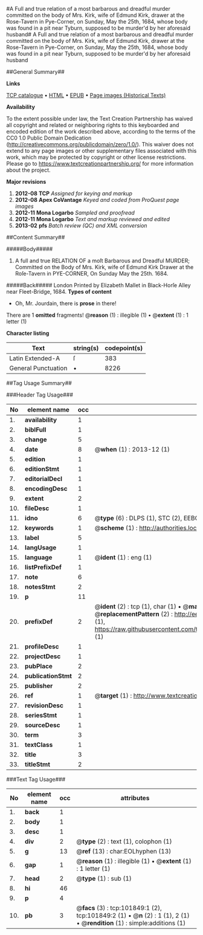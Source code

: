 #A Full and true relation of a most barbarous and dreadful murder committed on the body of Mrs. Kirk, wife of Edmund Kirk, drawer at the Rose-Tavern in Pye-Corner, on Sunday, May the 25th, 1684, whose body was found in a pit near Tyburn, supposed to be murder'd by her aforesaid husband#
A Full and true relation of a most barbarous and dreadful murder committed on the body of Mrs. Kirk, wife of Edmund Kirk, drawer at the Rose-Tavern in Pye-Corner, on Sunday, May the 25th, 1684, whose body was found in a pit near Tyburn, supposed to be murder'd by her aforesaid husband

##General Summary##

**Links**

[TCP catalogue](http://www.ota.ox.ac.uk/tcp/)  • 
[HTML](http://tei.it.ox.ac.uk/tcp/Texts-HTML/free/A40/A40586.html)  • 
[EPUB](http://tei.it.ox.ac.uk/tcp/Texts-EPUB/free/A40/A40586.epub) • 
[Page images (Historical Texts)](https://historicaltexts.jisc.ac.uk/eebo-13791494e)

**Availability**

To the extent possible under law, the Text Creation Partnership has waived all copyright and related or neighboring rights to this keyboarded and encoded edition of the work described above, according to the terms of the CC0 1.0 Public Domain Dedication (http://creativecommons.org/publicdomain/zero/1.0/). This waiver does not extend to any page images or other supplementary files associated with this work, which may be protected by copyright or other license restrictions. Please go to https://www.textcreationpartnership.org/ for more information about the project.

**Major revisions**

1. __2012-08__ __TCP__ *Assigned for keying and markup*
1. __2012-08__ __Apex CoVantage__ *Keyed and coded from ProQuest page images*
1. __2012-11__ __Mona Logarbo__ *Sampled and proofread*
1. __2012-11__ __Mona Logarbo__ *Text and markup reviewed and edited*
1. __2013-02__ __pfs__ *Batch review (QC) and XML conversion*

##Content Summary##

#####Body#####

1. A full and true RELATION OF a moſt Barbarous and Dreadful MURDER; Committed on the Body of Mrs. Kirk, wife of Edmund Kirk Drawer at the Roſe-Tavern in PYE-CORNER, On Sunday May the 25th. 1684.

#####Back#####
London Printed by Elizabeth Mallet in Black-Horſe Alley near Fleet-Bridge, 1684.
**Types of content**

  * Oh, Mr. Jourdain, there is **prose** in there!

There are 1 **omitted** fragments! 
 @__reason__ (1) : illegible (1)  •  @__extent__ (1) : 1 letter (1)

**Character listing**


|Text|string(s)|codepoint(s)|
|---|---|---|
|Latin Extended-A|ſ|383|
|General Punctuation|•|8226|

##Tag Usage Summary##

###Header Tag Usage###

|No|element name|occ|attributes|
|---|---|---|---|
|1.|__availability__|1||
|2.|__biblFull__|1||
|3.|__change__|5||
|4.|__date__|8| @__when__ (1) : 2013-12 (1)|
|5.|__edition__|1||
|6.|__editionStmt__|1||
|7.|__editorialDecl__|1||
|8.|__encodingDesc__|1||
|9.|__extent__|2||
|10.|__fileDesc__|1||
|11.|__idno__|6| @__type__ (6) : DLPS (1), STC (2), EEBO-CITATION (1), OCLC (1), VID (1)|
|12.|__keywords__|1| @__scheme__ (1) : http://authorities.loc.gov/ (1)|
|13.|__label__|5||
|14.|__langUsage__|1||
|15.|__language__|1| @__ident__ (1) : eng (1)|
|16.|__listPrefixDef__|1||
|17.|__note__|6||
|18.|__notesStmt__|2||
|19.|__p__|11||
|20.|__prefixDef__|2| @__ident__ (2) : tcp (1), char (1)  •  @__matchPattern__ (2) : ([0-9\-]+):([0-9IVX]+) (1), (.+) (1)  •  @__replacementPattern__ (2) : http://eebo.chadwyck.com/downloadtiff?vid=$1&page=$2 (1), https://raw.githubusercontent.com/textcreationpartnership/Texts/master/tcpchars.xml#$1 (1)|
|21.|__profileDesc__|1||
|22.|__projectDesc__|1||
|23.|__pubPlace__|2||
|24.|__publicationStmt__|2||
|25.|__publisher__|2||
|26.|__ref__|1| @__target__ (1) : http://www.textcreationpartnership.org/docs/. (1)|
|27.|__revisionDesc__|1||
|28.|__seriesStmt__|1||
|29.|__sourceDesc__|1||
|30.|__term__|3||
|31.|__textClass__|1||
|32.|__title__|3||
|33.|__titleStmt__|2||


###Text Tag Usage###

|No|element name|occ|attributes|
|---|---|---|---|
|1.|__back__|1||
|2.|__body__|1||
|3.|__desc__|1||
|4.|__div__|2| @__type__ (2) : text (1), colophon (1)|
|5.|__g__|13| @__ref__ (13) : char:EOLhyphen (13)|
|6.|__gap__|1| @__reason__ (1) : illegible (1)  •  @__extent__ (1) : 1 letter (1)|
|7.|__head__|2| @__type__ (1) : sub (1)|
|8.|__hi__|46||
|9.|__p__|4||
|10.|__pb__|3| @__facs__ (3) : tcp:101849:1 (2), tcp:101849:2 (1)  •  @__n__ (2) : 1 (1), 2 (1)  •  @__rendition__ (1) : simple:additions (1)|

